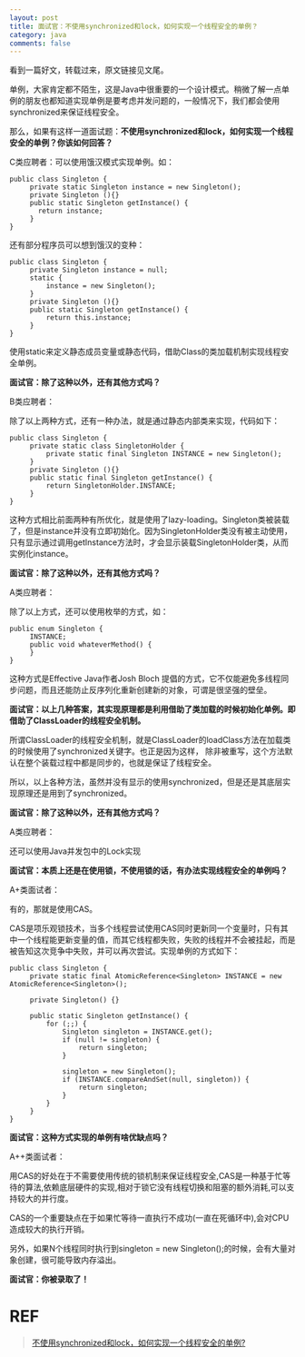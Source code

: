```yaml
---
layout: post
title: 面试官：不使用synchronized和lock，如何实现一个线程安全的单例？
category: java
comments: false
---
```

看到一篇好文，转载过来，原文链接见文尾。

单例，大家肯定都不陌生，这是Java中很重要的一个设计模式。稍微了解一点单例的朋友也都知道实现单例是要考虑并发问题的，一般情况下，我们都会使用synchronized来保证线程安全。

那么，如果有这样一道面试题：**不使用synchronized和lock，如何实现一个线程安全的单例？你该如何回答？**

C类应聘者：可以使用饿汉模式实现单例。如：

    public class Singleton { 
         private static Singleton instance = new Singleton();
         private Singleton (){}
         public static Singleton getInstance() {
           return instance;
         }
    }

还有部分程序员可以想到饿汉的变种：

    public class Singleton {
         private Singleton instance = null;
         static {
             instance = new Singleton();
         }
         private Singleton (){}
         public static Singleton getInstance() {
             return this.instance;
         }
    }

使用static来定义静态成员变量或静态代码，借助Class的类加载机制实现线程安全单例。

**面试官：除了这种以外，还有其他方式吗？**

B类应聘者：

除了以上两种方式，还有一种办法，就是通过静态内部类来实现，代码如下：

    public class Singleton {
         private static class SingletonHolder {
             private static final Singleton INSTANCE = new Singleton();
         }
         private Singleton (){}
         public static final Singleton getInstance() {
             return SingletonHolder.INSTANCE;
         }
    }

这种方式相比前面两种有所优化，就是使用了lazy-loading。Singleton类被装载了，但是instance并没有立即初始化。因为SingletonHolder类没有被主动使用，只有显示通过调用getInstance方法时，才会显示装载SingletonHolder类，从而实例化instance。

**面试官：除了这种以外，还有其他方式吗？**

A类应聘者：

除了以上方式，还可以使用枚举的方式，如：

    public enum Singleton {
         INSTANCE;
         public void whateverMethod() {
         }
    }

这种方式是Effective Java作者Josh Bloch 提倡的方式，它不仅能避免多线程同步问题，而且还能防止反序列化重新创建新的对象，可谓是很坚强的壁垒。

**面试官：以上几种答案，其实现原理都是利用借助了类加载的时候初始化单例。即借助了ClassLoader的线程安全机制。**

所谓ClassLoader的线程安全机制，就是ClassLoader的loadClass方法在加载类的时候使用了synchronized关键字。也正是因为这样， 除非被重写，这个方法默认在整个装载过程中都是同步的，也就是保证了线程安全。

所以，以上各种方法，虽然并没有显示的使用synchronized，但是还是其底层实现原理还是用到了synchronized。

**面试官：除了这种以外，还有其他方式吗？**

A类应聘者：

还可以使用Java并发包中的Lock实现

**面试官：本质上还是在使用锁，不使用锁的话，有办法实现线程安全的单例吗？**

A+类面试者：

有的，那就是使用CAS。

CAS是项乐观锁技术，当多个线程尝试使用CAS同时更新同一个变量时，只有其中一个线程能更新变量的值，而其它线程都失败，失败的线程并不会被挂起，而是被告知这次竞争中失败，并可以再次尝试。实现单例的方式如下：

    public class Singleton {
         private static final AtomicReference<Singleton> INSTANCE = new AtomicReference<Singleton>();

         private Singleton() {}

         public static Singleton getInstance() {
             for (;;) {
                 Singleton singleton = INSTANCE.get();
                 if (null != singleton) {
                     return singleton;
                 }

                 singleton = new Singleton();
                 if (INSTANCE.compareAndSet(null, singleton)) {
                     return singleton;
                 }
             }
         }
    }

**面试官：这种方式实现的单例有啥优缺点吗？**

A++类面试者：

用CAS的好处在于不需要使用传统的锁机制来保证线程安全,CAS是一种基于忙等待的算法,依赖底层硬件的实现,相对于锁它没有线程切换和阻塞的额外消耗,可以支持较大的并行度。


CAS的一个重要缺点在于如果忙等待一直执行不成功(一直在死循环中),会对CPU造成较大的执行开销。

另外，如果N个线程同时执行到singleton = new Singleton();的时候，会有大量对象创建，很可能导致内存溢出。

**面试官：你被录取了！**

# REF

> [不使用synchronized和lock，如何实现一个线程安全的单例?](https://maimai.cn/article/detail?fid=1224405931&efid=Qo3ayeUI2xHFbJWqibZp-A)